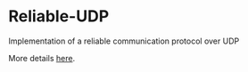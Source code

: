 # Reliable-UDP
Implementation of a reliable communication protocol over UDP

More details [here](python/docs).
